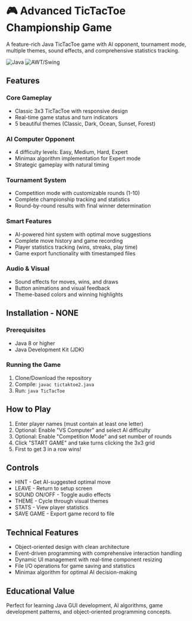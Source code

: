 # 🎮 Advanced TicTacToe Championship Game

A feature-rich Java TicTacToe game with AI opponent, tournament mode, multiple themes, sound effects, and comprehensive statistics tracking.

![Java](https://img.shields.io/badge/Java-ED8B00?style=for-the-badge&logo=java&logoColor=white)
![AWT/Swing](https://img.shields.io/badge/AWT%2FSwing-GUI-blue?style=for-the-badge)

## Features

### Core Gameplay
- Classic 3x3 TicTacToe with responsive design
- Real-time game status and turn indicators
- 5 beautiful themes (Classic, Dark, Ocean, Sunset, Forest)

### AI Computer Opponent
- 4 difficulty levels: Easy, Medium, Hard, Expert
- Minimax algorithm implementation for Expert mode
- Strategic gameplay with natural timing

### Tournament System
- Competition mode with customizable rounds (1-10)
- Complete championship tracking and statistics
- Round-by-round results with final winner determination

### Smart Features
- AI-powered hint system with optimal move suggestions
- Complete move history and game recording
- Player statistics tracking (wins, streaks, play time)
- Game export functionality with timestamped files

### Audio & Visual
- Sound effects for moves, wins, and draws
- Button animations and visual feedback
- Theme-based colors and winning highlights

## Installation - NONE

### Prerequisites
- Java 8 or higher
- Java Development Kit (JDK)

### Running the Game
1. Clone/Download the repository
2. Compile: `javac tictaktoe2.java`
3. Run: `java TicTacToe`

## How to Play

1. Enter player names (must contain at least one letter)
2. Optional: Enable "VS Computer" and select AI difficulty
3. Optional: Enable "Competition Mode" and set number of rounds
4. Click "START GAME" and take turns clicking the 3x3 grid
5. First to get 3 in a row wins!

## Controls
- HINT - Get AI-suggested optimal move
- LEAVE - Return to setup screen
- SOUND ON/OFF - Toggle audio effects
- THEME - Cycle through visual themes
- STATS - View player statistics
- SAVE GAME - Export game record to file

## Technical Features
- Object-oriented design with clean architecture
- Event-driven programming with comprehensive interaction handling
- Dynamic UI management with real-time component resizing
- File I/O operations for game saving and statistics
- Minimax algorithm for optimal AI decision-making

## Educational Value
Perfect for learning Java GUI development, AI algorithms, game development patterns, and object-oriented programming concepts.
